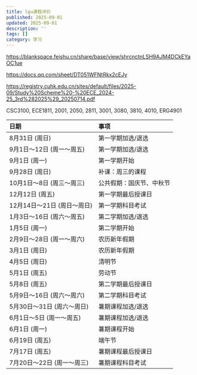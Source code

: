```yaml
---
title: lgu课程评价
published: 2025-09-01
updated: 2025-09-01
description: ''
tags: []
category: 学习
---
```


https://blankspace.feishu.cn/share/base/view/shrcnctnLSH9AJM4DCkEYaOC1ue

https://docs.qq.com/sheet/DT051WFNtRkx2cEJy

https://registry.cuhk.edu.cn/sites/default/files/2025-09/Study%20Scheme%20-%20ECE_2024-25_3rd%282025%29_20250714.pdf

CSC3100, ECE1811, 2001, 2050, 2811, 3001, 3080, 3810, 4010, ERG4901


| 日期 | 事项 |
| :--- | :--- |
| 8月31日 (周日) | 第一学期加选/退选 |
| 9月1日～12日 (周一～周五) | 第一学期加选/退选 |
| 9月1日 (周一) | 第一学期开始 |
| 9月28日 (周日) | 补课：周三的课程 |
| 10月1日～8日 (周三～周三) | 公共假期：国庆节、中秋节 |
| 12月12日 (周五) | 第一学期最后授课日 |
| 12月14日～21日 (周日～周日) | 第一学期科目考试 |
| 1月3日～16日 (周六～周五) | 第二学期加选/退选 |
| 1月5日 (周一) | 第二学期开始 |
| 2月9日～28日 (周一～周六) | 农历新年假期 |
| 3月1日 (周日) | 农历新年假期 |
| 4月5日 (周日) | 清明节 |
| 5月1日 (周五) | 劳动节 |
| 5月8日 (周五) | 第二学期最后授课日 |
| 5月9日～16日 (周六～周六) | 第二学期科目考试 |
| 5月30日～31日 (周六～周日) | 暑期课程加选/退选 |
| 6月1日～5日 (周一～周五) | 暑期课程加选/退选 |
| 6月1日 (周一) | 暑期课程开始 |
| 6月19日 (周五) | 端午节 |
| 7月17日 (周五) | 暑期课程最后授课日 |
| 7月20日～22日 (周一～周三) | 暑期课程科目考试 |